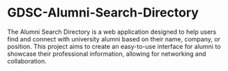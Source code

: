 # GDSC-Alumni-Search-Directory
The Alumni Search Directory is a web application designed to help users find and connect with university alumni based on their name, company, or position. This project aims to create an easy-to-use interface for alumni to showcase their professional information, allowing for networking and collaboration.
